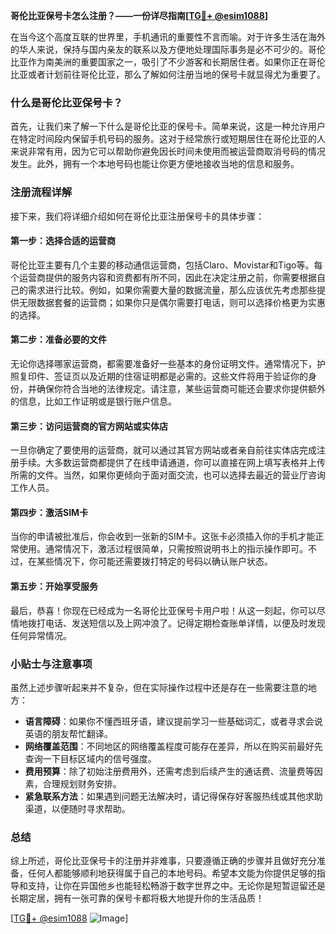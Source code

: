 **哥伦比亚保号卡怎么注册？——一份详尽指南[[TG💪+ @esim1088](https://t.me/s/esim1088)]**

在当今这个高度互联的世界里，手机通讯的重要性不言而喻。对于许多生活在海外的华人来说，保持与国内亲友的联系以及方便地处理国际事务是必不可少的。哥伦比亚作为南美洲的重要国家之一，吸引了不少游客和长期居住者。如果你正在哥伦比亚或者计划前往哥伦比亚，那么了解如何注册当地的保号卡就显得尤为重要了。

### 什么是哥伦比亚保号卡？

首先，让我们来了解一下什么是哥伦比亚的保号卡。简单来说，这是一种允许用户在特定时间段内保留手机号码的服务。这对于经常旅行或短期居住在哥伦比亚的人来说非常有用，因为它可以帮助你避免因长时间未使用而被运营商取消号码的情况发生。此外，拥有一个本地号码也能让你更方便地接收当地的信息和服务。

### 注册流程详解

接下来，我们将详细介绍如何在哥伦比亚注册保号卡的具体步骤：

#### 第一步：选择合适的运营商

哥伦比亚主要有几个主要的移动通信运营商，包括Claro、Movistar和Tigo等。每个运营商提供的服务内容和资费都有所不同，因此在决定注册之前，你需要根据自己的需求进行比较。例如，如果你需要大量的数据流量，那么应该优先考虑那些提供无限数据套餐的运营商；如果你只是偶尔需要打电话，则可以选择价格更为实惠的选择。

#### 第二步：准备必要的文件

无论你选择哪家运营商，都需要准备好一些基本的身份证明文件。通常情况下，护照复印件、签证页以及近期的住宿证明都是必需的。这些文件将用于验证你的身份，并确保你符合当地的法律规定。请注意，某些运营商可能还会要求你提供额外的信息，比如工作证明或是银行账户信息。

#### 第三步：访问运营商的官方网站或实体店

一旦你确定了要使用的运营商，就可以通过其官方网站或者亲自前往实体店完成注册手续。大多数运营商都提供了在线申请通道，你可以直接在网上填写表格并上传所需的文件。当然，如果你更倾向于面对面交流，也可以选择去最近的营业厅咨询工作人员。

#### 第四步：激活SIM卡

当你的申请被批准后，你会收到一张新的SIM卡。这张卡必须插入你的手机才能正常使用。通常情况下，激活过程很简单，只需按照说明书上的指示操作即可。不过，在某些情况下，你可能还需要拨打特定的号码以确认账户状态。

#### 第五步：开始享受服务

最后，恭喜！你现在已经成为一名哥伦比亚保号卡用户啦！从这一刻起，你可以尽情地拨打电话、发送短信以及上网冲浪了。记得定期检查账单详情，以便及时发现任何异常情况。

### 小贴士与注意事项

虽然上述步骤听起来并不复杂，但在实际操作过程中还是存在一些需要注意的地方：

- **语言障碍**：如果你不懂西班牙语，建议提前学习一些基础词汇，或者寻求会说英语的朋友帮忙翻译。
- **网络覆盖范围**：不同地区的网络覆盖程度可能存在差异，所以在购买前最好先查询一下目标区域内的信号强度。
- **费用预算**：除了初始注册费用外，还需考虑到后续产生的通话费、流量费等因素，合理规划财务安排。
- **紧急联系方法**：如果遇到问题无法解决时，请记得保存好客服热线或其他求助渠道，以便随时寻求帮助。

### 总结

综上所述，哥伦比亚保号卡的注册并非难事，只要遵循正确的步骤并且做好充分准备，任何人都能够顺利地获得属于自己的本地号码。希望本文能为你提供足够的指导和支持，让你在异国他乡也能轻松畅游于数字世界之中。无论你是短暂逗留还是长期定居，拥有一张可靠的保号卡都将极大地提升你的生活品质！

[[TG💪+ @esim1088](https://t.me/s/esim1088) ![Image](https://i.postimg.cc/4NQfJmqS/Snipaste-2025-05-13-00-14-12.png)]